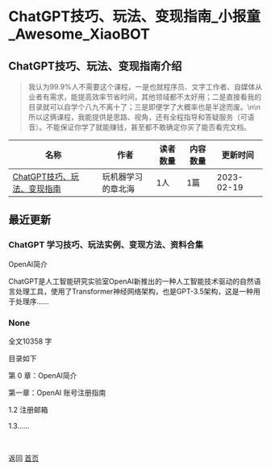 # ChatGPT技巧、玩法、变现指南_小报童_Awesome_XiaoBOT

## ChatGPT技巧、玩法、变现指南介绍
> 我认为99.9%人不需要这个课程，一是也就程序员、文字工作者、自媒体从业者有需求，能提高效率节省时间，其他领域都不太好用；二是直接看我的目录就可以自学个八九不离十了；三是即便学了大概率也是半途而废。\n\n所以这俩课程，我能提供是思路、视角，还有全程指导和答疑服务（可语音）。不能保证你学了就能赚钱，甚至都不敢确定你买了能否看完文档。  
  


|名称|作者|读者数量|内容数量|更新时间|
|---|---|---|---|---|
|[ChatGPT技巧、玩法、变现指南](https://xiaobot.net/p/ChatGPTBusiness?refer=9c3f1c95-a052-465a-9902-f6d75080262a)|玩机器学习的章北海|1人|1篇|2023-02-19|

## 最近更新
### ChatGPT 学习技巧、玩法实例、变现方法、资料合集

OpenAI简介

ChatGPT是人工智能研究实验室OpenAI新推出的一种人工智能技术驱动的自然语言处理工具，使用了Transformer神经网络架构，也是GPT-3.5架构，这是一种用于处理序......

### None

全文10358 字

目录如下

第 0 章：OpenAI简介

第一章：OpenAI 账号注册指南

1.2 注册邮箱

1.3......


<a href="https://github.com/Reno9527/awesome-xiaobot" style="color: white; text-decoration: none;">awesome-xiaobot</a>

返回 [首页](../README.md)
